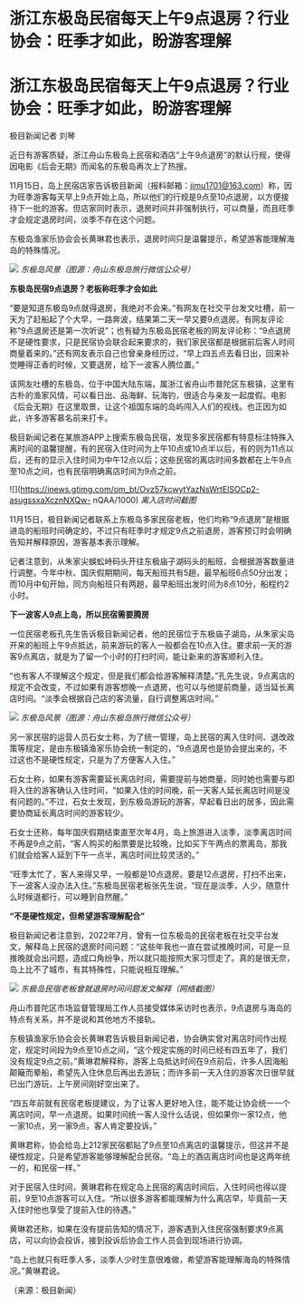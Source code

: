 # 浙江东极岛民宿每天上午9点退房？行业协会：旺季才如此，盼游客理解

# 浙江东极岛民宿每天上午9点退房？行业协会：旺季才如此，盼游客理解

极目新闻记者 刘琴

近日有游客质疑，浙江舟山东极岛上民宿和酒店“上午9点退房”的默认行规，使得因电影《后会无期》而闻名的东极岛再次上了热搜。

11月15日，岛上民宿店家告诉极目新闻（报料邮箱：jimu1701@163.com）称，因为旺季游客每天早上9点开始上岛，所以他们的行规是9点至10点退房，以方便接待下一批的游客。但店家同时表示，退房时间并非强制执行，可以商量，而且旺季才会规定退房时间，淡季不存在这个问题。

东极岛渔家乐协会会长黄琳君也表示，退房时间只是温馨提示，希望游客能理解海岛的特殊情况。

![](https://inews.gtimg.com/om_bt/OwCtomfQEszPYc9oUAobim5cofU7sdk_pnITg5aaIreVoAA/1000)
_东极岛风景（图源：舟山东极岛旅行微信公众号）_

**东极岛民宿9点退房？老板称旺季才会如此**

“要是知道东极岛9点就得退房，我绝对不会来。”有网友在社交平台发文吐槽，前一天为了赶船起了个大早，一路奔波，结果第二天一早又要9点退房。有网友评论称“9点退房还是第一次听说”；也有疑为东极岛民宿老板的网友评论称：“9点退房不是硬性要求，只是民宿协会联合起来要求的，我们家民宿都是根据前后客人时间商量着来的。”还有网友表示自己也曾亲身经历过，“早上四五点去看日出，回来补觉睡得正香的时候，又要退房，给下一波客人腾位置。”

该网友吐槽的东极岛，位于中国大陆东端，属浙江省舟山市普陀区东极镇，这里有古朴的渔家风情，可以看日出、品海鲜、玩海钓，很适合与亲友一起度假。电影《后会无期》在这里取景，让这个祖国东端的岛屿闯入人们的视线。也正因为如此，许多游客慕名前来打卡。

极目新闻记者在某旅游APP上搜索东极岛民宿，发现多家民宿都有特意标注特殊入离时间的温馨提醒，有的民宿入住时间为上午10点或10点半以后，有的则为11点以后，还有的显示入住时间为中午12点以后；这些民宿的离店时间多数都在上午9点至10点之间，也有民宿明确离店时间为9点之前。

![](https://inews.gtimg.com/om_bt/Ovz57kcwytYazNsWrtElSOCp2-asugssxaXcznNXQw-
nQAA/1000) _离入店时间截图_

11月15日，极目新闻记者联系上东极岛多家民宿老板，他们均称“9点退房”是根据进岛的船班时间确定的，不过只有旺季时才规定9点之前退房，游客预订时会明确告知并解释原因，游客基本表示理解。

记者注意到，从朱家尖蜈蚣峙码头开往东极庙子湖码头的船班，会根据游客数量进行调整。今年中秋、国庆假期期间，每天船班共有5趟，最早船班6点50分出发；而10月中旬开始，同方向船班只有两趟，最早船班出发时间为8点10分，船程约2小时。

**下一波客人9点上岛，所以民宿需要腾房**

一位民宿老板孔先生告诉极目新闻记者，他的民宿位于东极庙子湖岛，从朱家尖岛开来的船班上午9点抵达，前来游玩的客人一般都会在10点入住。要求前一天的游客9点离店，就是为了留一个小时的打扫时间，能让新来的游客顺利入住。

“也有客人不理解这个规定，但是我们都会给游客解释清楚。”孔先生说，9点离店的规定不会改变，不过如果有游客想晚一点退房，也可以与他提前商量，适当延长离店时间。“淡季会根据自己店的客流量，自行调整离店时间。”

![](https://inews.gtimg.com/om_bt/O1Tvv0w4Qwjro2Wc1_qN_VUIjcwprZhFVkcfEl3pH4y6sAA/1000)
_东极岛风景（图源：舟山东极岛旅行微信公众号）_

另一家民宿的运营人员石女士称，为了统一管理，岛上民宿的离入住时间、退改政策等规定，是由东极镇渔家乐协会统一制定的，“9点退房也是协会提出来的，不过这也不是硬性规定，只是为了方便客人入住。”

石女士称，如果有游客需要延长离店时间，需要提前与她商量，同时她也需要与即将入住的游客确认入住时间，“如果入住的时间晚，前一天客人延长离店时间是没有问题的。”不过，石女士发现，到东极岛游玩的游客，早起看日出的居多，因此需要协商延长离店时间的游客较少。

石女士还称，每年国庆假期结束直至次年4月，岛上旅游进入淡季，淡季离店时间不再是9点之前，“客人购买的船票要是比较晚，比如买下午两点的票离岛，那我们就会给客人延到下午一点半，离店时间比较灵活的。”

“旺季太忙了，客人来得又早，一般都是10点退房。要是12点退房，打扫不出来，下一波客人没办法入住。”东极岛民宿老板张先生说，“现在是淡季，人少，随意什么时候退都行，可以睡到自然醒。”

**“不是硬性规定，但希望游客理解配合”**

极目新闻记者注意到，2022年7月，曾有一位东极岛的民宿老板在社交平台发文，解释岛上民宿的退房时间问题：“这些年我也一直在尝试推晚时间，可是一旦推晚就会出问题，造成口角纷争，所以就只能按照大家习惯走了。真的是很无奈，岛上比不了城市，有其特殊性，只能说相互理解。”

![](https://inews.gtimg.com/om_bt/OmaVPAnqFOUfKdiV9zJtEZq1LzggUWXMv0pEcnYF4QBnMAA/1000)
_东极岛民宿老板曾就退房时间问题发文解释（网络截图）_

舟山市普陀区市场监督管理局工作人员接受媒体采访时也表示，9点退房与海岛的特点有关系，并不是说和其他地方不接轨。

东极镇渔家乐协会会长黄琳君告诉极目新闻记者，协会确实曾对离店时间作出规定，规定时间段为9点至10点之间，“这个规定实施的时间已经有四五年了，我们没有规定9点之前。”黄琳君解释称，游客上岛抵达时间在9点前后，许多人因海船颠簸而晕船，希望先入住休息后再出去游玩；而许多前一天入住的游客次日很早就已出门游玩，上午房间刚好空出来了。

“四五年前就有民宿老板提建议，为了让客人更好地入住，能不能让协会统一一个离店时间，早一点退房。如果时间统一客人没什么话说，但如果你一家12点，他一家10点，另一家9点，客人肯定要投诉。”

黄琳君称，协会给岛上212家民宿都贴了9点至10点离店的温馨提示，但这并不是硬性规定，只是希望游客能够理解配合民宿。“岛上的酒店离店时间也是这两年统一的，和民宿一样。”

对于民宿入住时间，黄琳君称在规定岛上民宿的离店时间后，入住时间也得以提前，9至10点游客可以入住。“所以很多游客都能理解为什么离店早，毕竟前一天入住时他也享受了提前入住的待遇。”

黄琳君还称，如果在没有提前告知的情况下，游客遇到入住民宿强制要求9点离店，可以向协会投诉，接到投诉后协会工作人员会到现场进行协调。

“岛上也就只有旺季人多，淡季人少时生意很难做，希望游客能理解海岛的特殊情况。”黄琳君说。

（来源：极目新闻）

